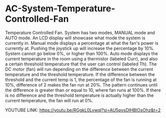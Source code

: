 # AC-System-Temperature-Controlled-Fan

Temperature Controlled Fan. System has two modes, MANUAL mode and AUTO mode. An LCD display will showcase what mode the system is currently in. Manual mode displays a percentage at what the fan's power is currently at.  Pushing the joystick up will increase the percentage by 10%. System cannot go below 0%, or higher than 100%. Auto mode displays the current temperature in the room using a thermistor (labeled Curr), and also a certain threshold temperature that the user can control (labeled Th). The DC motor (fan) will run depending on the difference between the current temperature and the threshold temperature. If the difference between the threshold and the current temp is 1, the percentage of the fan is running at 10%, difference of 2 makes the fan run at 20%. The pattern continues until the difference is greater than or equal to 10, where fan runs at 100%. If there is no difference and the threshold temperature is actually higher than the current temperature, the fan will run at 0%.


YOUTUBE LINK: https://youtu.be/RGgkL0LvwqI?si=AU5pvsDIHBlOsOhz&t=2
